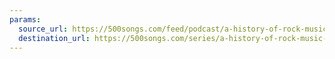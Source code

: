 ```yaml
---
params:
  source_url: https://500songs.com/feed/podcast/a-history-of-rock-music-in-500-songs/
  destination_url: https://500songs.com/series/a-history-of-rock-music-in-500-songs/
---
```

